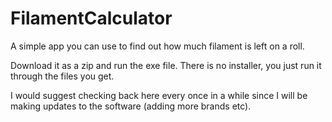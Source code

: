 # FilamentCalculator
A simple app you can use to find out how much filament is left on a roll.

Download it as a zip and run the exe file. There is no installer, you just run it through the files you get.

I would suggest checking back here every once in a while since I will be making updates to the software (adding more brands etc).
